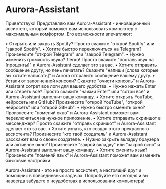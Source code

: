 # Aurora-Assistant
Приветствую! Представляю вам Aurora-Assistant - инновационный ассистент, который поможет вам использовать компьютер с максимальным комфортом. Его возможности впечатляют:

• Открыть или закрыть Spotify? Просто скажите "открой Spotify" или "закрой Spotify".
• Хотите быстро переключиться на Telegram? Произнесите "открой Telegram" или "закрой Telegram".
• Нужно изменить громкость звука? Легко! Просто скажите "поставь звук на [проценты]" и Aurora-Assistant сделает это за вас.
• Хотите отправить сообщение другу, но лень печатать? Скажите "напиши [слова которые вы хотите написать]" и Aurora отправить сообщение вашему другу.
• Устали от заполненной консоли? Скажите "очисти консоль" и Aurora-Assistant сотрет все логи для вашего удобства.
• Нужно нажать Enter или стереть всё? Просто скажите "нажми Enter" или "сотри всё" и Aurora-Assistant выполнит вашу команду.
• Хотите открыть YouTube, нейросеть или GitHub? Произнесите "открой YouTube", "открой нейросеть" или "открой GitHub".
• Нужно быстро сменить окно? Произнесите "поменяй окно" и Aurora-Assistant поможет вам переключиться на нужное приложение.
• Хотите отправить скриншот в мессенджер? Просто скажите "отправь скриншот" и Aurora-Assistant сделает это за вас.
• Хотите узнать, кто создал этого прекрасного ассистента? Произнесите "кто твой создатель" и Aurora-Assistant расскажет вам о своем создателе.
• Нужно закрыть вкладку браузера или активное окно? Произнесите "закрой вкладку" или "закрой окно" и Aurora-Assistant выполнит вашу команду.
• Хотите сменить язык? Произнесите "поменяй язык" и Aurora-Assistant поможет вам изменить языковые настройки.

Aurora-Assistant - это не просто ассистент, а настоящий друг и помощник в повседневных задачах. Попробуйте его сегодня и вы навсегда забудете о неудобствах в использовании компьютера!
